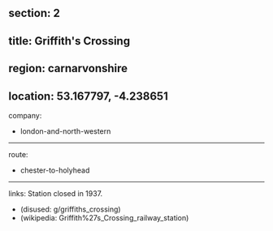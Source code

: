 section: 2
----
title: Griffith's Crossing
----
region: carnarvonshire
----
location: 53.167797, -4.238651
----
company:
- london-and-north-western
----
route:
- chester-to-holyhead
----
links:
Station closed in 1937.
- (disused: g/griffiths_crossing)
- (wikipedia: Griffith%27s_Crossing_railway_station)
